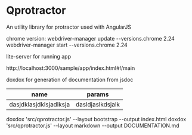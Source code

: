# Qprotractor
An utility library for protractor used with AngularJS 

chrome version: 
webdriver-manager update --versions.chrome 2.24
webdriver-manager start --versions.chrome 2.24

lite-server for running app

http://localhost:3000/sample/app/index.html#!/main

doxdox for generation of documentation from jsdoc


| name                   | params           |
|------------------------|------------------|
| dasjdklasjdklsjadlksja | dasldjaslkdsjalk |


doxdox 'src/qprotractor.js' --layout bootstrap --output index.html
doxdox 'src/qprotractor.js' --layout markdown --output DOCUMENTATION.md